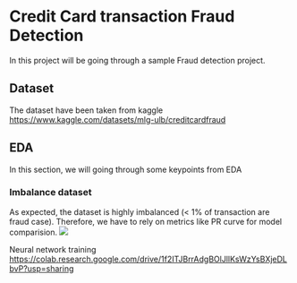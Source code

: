 # Credit Card transaction Fraud Detection
In this project will be going through a sample Fraud detection project.

## Dataset
The dataset have been taken from kaggle https://www.kaggle.com/datasets/mlg-ulb/creditcardfraud

## EDA
In this section, we will going through some keypoints from EDA
### Imbalance dataset
As expected, the dataset is highly imbalanced (< 1% of transaction are fraud case). Therefore, we have to rely on metrics like PR curve for model comparision.
<img src="./controllers_brief.svg">


Neural network training
https://colab.research.google.com/drive/1f2ITJBrrAdgBOlJllKsWzYsBXjeDLbvP?usp=sharing